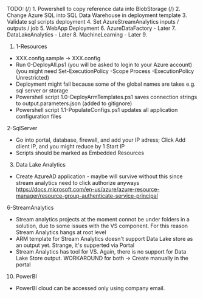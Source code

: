 TODO:
(/) 1. Powershell to copy reference data into BlobStorage
(/) 2. Change Azure SQL into SQL Data Warehouse in deployment template
3. Validate sql scripts deployment
4. Set AzureStreamAnalytics inputs / outputs / job
5. WebApp Deployment
6. AzureDataFactory - Later
7. DataLakeAnalytics - Later
8. MachineLearning - Later
9. 

1. 1-Resources
- XXX.config.sample -> XXX.config
- Run 0-DeployAll.ps1 (you will be asked to login to your Azure account) (you might need Set-ExecutionPolicy -Scope Process -ExecutionPolicy Unrestricted)
- Deployment might fail because some of the global names are takes e.g. sql server or storage
- Powershell script 1.0-DeployArmTemplates.ps1 saves connection strings to output.parameters.json (added to gitignore)
- Powershell script 1.1-PopulateConfigs.ps1 updates all application configuration files


2-SqlServer
- Go into portal, database, firewall, and add your IP adress; Click Add client IP, and you might reduce by 1 Start IP
- Scripts should be marked as Embedded Resources

3. Data Lake Analytics
- Create AzureAD application - maybe will survive without this since stream analytics need to click authorize anyways
https://docs.microsoft.com/en-us/azure/azure-resource-manager/resource-group-authenticate-service-principal

6-StreamAnalytics
- Stream analytics projects at the moment connot be under folders in a solution, due to some issues with the VS component.
For this reason Stream Analytics hangs at root level
- ARM template for Stream Analytics doesn't support Data Lake store as an output yet. Strange, it's supperted via Portal
- Stream Analytics has tool for VS. Again, there is no support for Data Lake Store output.
	WORKAROUND for both -> Create manually in the portal

10. PowerBI
- PowerBI cloud can be accessed only using company email.



